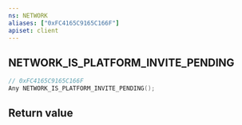 ```yaml
---
ns: NETWORK
aliases: ["0xFC4165C9165C166F"]
apiset: client
---
```

## NETWORK_IS_PLATFORM_INVITE_PENDING

```c
// 0xFC4165C9165C166F
Any NETWORK_IS_PLATFORM_INVITE_PENDING();
```



## Return value

